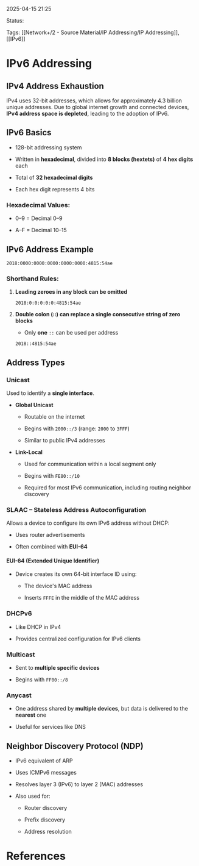 2025-04-15 21:25

Status:

Tags: [[Network+/2 - Source Material/IP Addressing/IP Addressing]], [[IPv6]]

# IPv6 Addressing

## IPv4 Address Exhaustion

IPv4 uses 32-bit addresses, which allows for approximately 4.3 billion unique addresses. Due to global internet growth and connected devices, **IPv4 address space is depleted**, leading to the adoption of IPv6.

## IPv6 Basics

- 128-bit addressing system
    
- Written in **hexadecimal**, divided into **8 blocks (hextets)** of **4 hex digits** each
    
- Total of **32 hexadecimal digits**
    
- Each hex digit represents 4 bits
    

### Hexadecimal Values:

- 0–9 = Decimal 0–9
    
- A–F = Decimal 10–15
    

## IPv6 Address Example

```
2018:0000:0000:0000:0000:0000:4815:54ae
```

### Shorthand Rules:

1. **Leading zeroes in any block can be omitted**
    
    ```
    2018:0:0:0:0:0:4815:54ae
    ```
    
2. **Double colon (::) can replace a single consecutive string of zero blocks**
    
    - Only **one** `::` can be used per address
        
    
    ```
    2018::4815:54ae
    ```
    

## Address Types

### Unicast

Used to identify a **single interface**.

- **Global Unicast**
    
    - Routable on the internet
        
    - Begins with `2000::/3` (range: `2000` to `3FFF`)
        
    - Similar to public IPv4 addresses
        
- **Link-Local**
    
    - Used for communication within a local segment only
        
    - Begins with `FE80::/10`
        
    - Required for most IPv6 communication, including routing neighbor discovery
        

### SLAAC – Stateless Address Autoconfiguration

Allows a device to configure its own IPv6 address without DHCP:

- Uses router advertisements
    
- Often combined with **EUI-64**
    

#### EUI-64 (Extended Unique Identifier)

- Device creates its own 64-bit interface ID using:
    
    - The device's MAC address
        
    - Inserts `FFFE` in the middle of the MAC address
        

### DHCPv6

- Like DHCP in IPv4
    
- Provides centralized configuration for IPv6 clients
    

### Multicast

- Sent to **multiple specific devices**
    
- Begins with `FF00::/8`
    

### Anycast

- One address shared by **multiple devices**, but data is delivered to the **nearest** one
    
- Useful for services like DNS
    

## Neighbor Discovery Protocol (NDP)

- IPv6 equivalent of ARP
    
- Uses ICMPv6 messages
    
- Resolves layer 3 (IPv6) to layer 2 (MAC) addresses
    
- Also used for:
    
    - Router discovery
        
    - Prefix discovery
        
    - Address resolution
        

# References